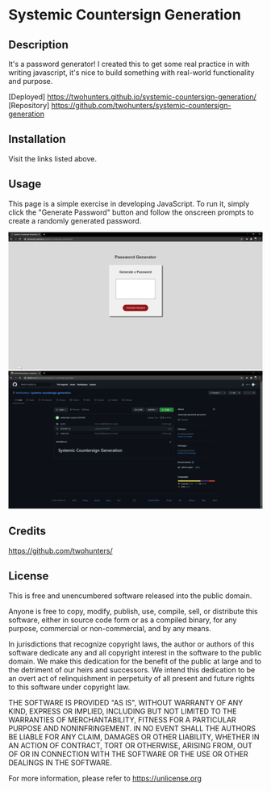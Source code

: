 # Systemic Countersign Generation

## Description

It's a password generator! I created this to get some real practice in with writing javascript, it's nice to build something with real-world functionality and purpose.

[Deployed] https://twohunters.github.io/systemic-countersign-generation/
[Repository] https://github.com/twohunters/systemic-countersign-generation


## Installation

Visit the links listed above.


## Usage

This page is a simple exercise in developing JavaScript. To run it, simply click the "Generate Password" button and follow the onscreen prompts to create a randomly generated password.

![Deployed](./assets/images/deployed.png)
![Repository](./assets/images/repo.png)


## Credits

https://github.com/twohunters/


## License

This is free and unencumbered software released into the public domain.

Anyone is free to copy, modify, publish, use, compile, sell, or distribute this software, either in source code form or as a compiled binary, for any purpose, commercial or non-commercial, and by any means.

In jurisdictions that recognize copyright laws, the author or authors of this software dedicate any and all copyright interest in the software to the public domain. We make this dedication for the benefit of the public at large and to the detriment of our heirs and successors. We intend this dedication to be an overt act of relinquishment in perpetuity of all present and future rights to this software under copyright law.

THE SOFTWARE IS PROVIDED "AS IS", WITHOUT WARRANTY OF ANY KIND, EXPRESS OR IMPLIED, INCLUDING BUT NOT LIMITED TO THE WARRANTIES OF MERCHANTABILITY, FITNESS FOR A PARTICULAR PURPOSE AND NONINFRINGEMENT. IN NO EVENT SHALL THE AUTHORS BE LIABLE FOR ANY CLAIM, DAMAGES OR OTHER LIABILITY, WHETHER IN AN ACTION OF CONTRACT, TORT OR OTHERWISE, ARISING FROM, OUT OF OR IN CONNECTION WITH THE SOFTWARE OR THE USE OR OTHER DEALINGS IN THE SOFTWARE.

For more information, please refer to https://unlicense.org
